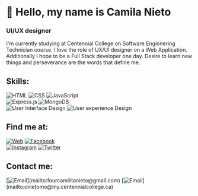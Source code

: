   
# 👋 Hello, my name is Camila Nieto
### UI/UX designer

<!--
**CamilaNieto-Centennial/CamilaNieto-Centennial** is a ✨ _special_ ✨ repository because its `README.md` (this file) appears on your GitHub profile.-->

I'm currently studying at Centennial College on Software Enginnering Technician course.
I love the role of UX/UI designer on a Web Application. Additionally I hope to be a Full Stack developer one day.
Desire to learn new things and perseverance are the words that define me.

## Skills:

![HTML](https://img.shields.io/badge/HTML-FF461E?style=for-the-badge&logo=html5&logoColor=white&labelColor=101010)
![CSS](https://img.shields.io/badge/CSS-2783FF?style=for-the-badge&logo=CSS3&logocolor=white&labelColor=101010)
![JavaScript](https://img.shields.io/badge/JavaScript-FFE312?style=for-the-badge&logo=JavaScript&logoColor=white&labelColor=101010)</br>
![Express.js](https://img.shields.io/badge/Express.js-403A3A?style=for-the-badge&logo=Node.js&logoColor=white&labelColor=101010)
![MongoDB](https://img.shields.io/badge/MongoDB-12A006?style=for-the-badge&logo=MongoDB&logoColor=white&labelColor=101010)</br>
![User Interface Design](https://img.shields.io/badge/User_Interface_Design-000000?style=for-the-badge&logo=uiux&logoColor=white&labelColor=101010)
![User experience Design](https://img.shields.io/badge/User_experience_Design-000000?style=for-the-badge&logo=uiux&logoColor=white&labelColor=101010)</br>

## Find me at:
[![Web](https://img.shields.io/badge/My_Own_Web-camilanieto.com-14a1f0?style=for-the-badge&logo=wordpress&logoColor=white&labelColor=101010)]()
[![Facebook](https://img.shields.io/badge/Facebook-@camilanieto-1877F2?style=for-the-badge&logo=facebook&logoColor=white&labelColor=101010)](https://facebook.com/camila.nieto.3192)
</br>
[![Instagram](https://img.shields.io/badge/Instagram-@camilanieto4444-E4405F?style=for-the-badge&logo=instagram&logoColor=white&labelColor=101010)](https://www.instagram.com/camilanieto4444/)
[![Twitter](https://img.shields.io/badge/Twitter-@Camila84071589-14a1f0?style=for-the-badge&logo=twitter&logoColor=white&labelColor=101010)](https://twitter.com/Camila84071589)

## Contact me:

[![Email](https://img.shields.io/badge/fourcamilitanieto@gmail.com-my_personal_email_(slow_response)-D14836?style=for-the-badge&logo=gmail&logoColor=white&labelColor=101010)](mailto:fourcamilitanieto@gmail.com)
[![Email](https://img.shields.io/badge/cnietomo@my.centennialcollege.ca-my_centennial_college_email_(quick_response)-orange?style=for-the-badge&logo=gmail&logoColor=white&labelColor=101010)](mailto:cnietomo@my.centennialcollege.ca)
